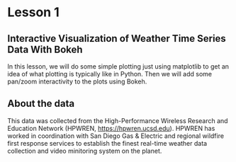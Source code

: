 # Lesson 1

<h2>Interactive Visualization of Weather Time Series Data With Bokeh</h2>

In this lesson, we will do some simple plotting just using matplotlib to get an idea of what plotting is typically like in Python. Then we will add some pan/zoom interactivity to the plots using Bokeh. 

<h2>About the data</h2>

This data was collected from the High-Performance Wireless Research and Education Network (HPWREN, <a href="https://hpwren.ucsd.edu">https://hpwren.ucsd.edu</a>). HPWREN has worked in coordination with San Diego Gas & Electric and regional wildfire first response services to establish the finest real-time weather data collection and video minitoring system on the planet.

